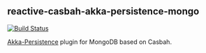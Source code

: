 ## reactive-casbah-akka-persistence-mongo

[![Build Status](https://travis-ci.org/reactant/reactant-casbah.png)](https://travis-ci.org/reactant/reactant-casbah)

[Akka-Persistence](http://doc.akka.io/docs/akka/snapshot/scala/persistence.html) plugin for MongoDB based on Casbah.
